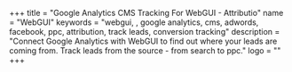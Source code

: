 +++
title = "Google Analytics CMS Tracking For WebGUI - Attributio"
name = "WebGUI"
keywords = "webgui, , google analytics, cms, adwords, facebook, ppc, attribution, track leads, conversion tracking"
description = "Connect Google Analytics with WebGUI to find out where your leads are coming from. Track leads from the source - from search to ppc."
logo = ""
+++
